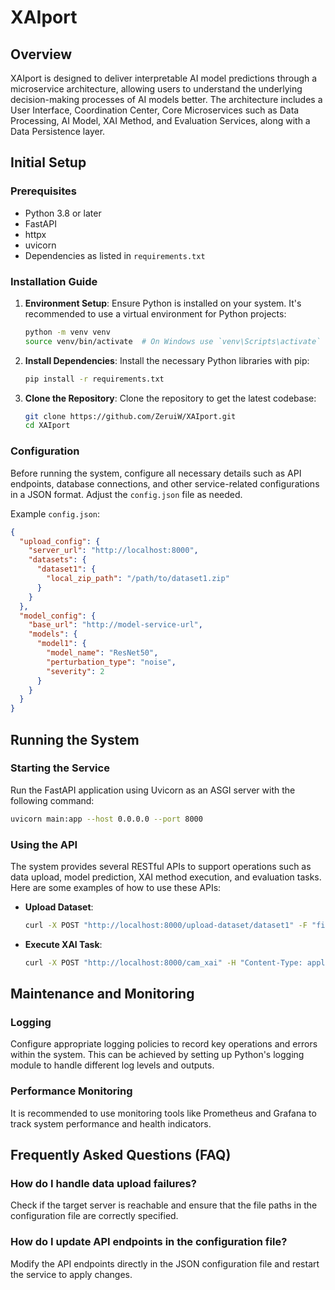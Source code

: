 # XAIport

## Overview

XAIport is designed to deliver interpretable AI model predictions through a microservice architecture, allowing users to understand the underlying decision-making processes of AI models better. The architecture includes a User Interface, Coordination Center, Core Microservices such as Data Processing, AI Model, XAI Method, and Evaluation Services, along with a Data Persistence layer.

## Initial Setup

### Prerequisites

- Python 3.8 or later
- FastAPI
- httpx
- uvicorn
- Dependencies as listed in `requirements.txt`

### Installation Guide

1. **Environment Setup**:
   Ensure Python is installed on your system. It's recommended to use a virtual environment for Python projects:

   ```bash
   python -m venv venv
   source venv/bin/activate  # On Windows use `venv\Scripts\activate`
   ```

2. **Install Dependencies**:
   Install the necessary Python libraries with pip:

   ```bash
   pip install -r requirements.txt
   ```

3. **Clone the Repository**:
   Clone the repository to get the latest codebase:

   ```bash
   git clone https://github.com/ZeruiW/XAIport.git
   cd XAIport
   ```

### Configuration

Before running the system, configure all necessary details such as API endpoints, database connections, and other service-related configurations in a JSON format. Adjust the `config.json` file as needed.

Example `config.json`:

```json
{
  "upload_config": {
    "server_url": "http://localhost:8000",
    "datasets": {
      "dataset1": {
        "local_zip_path": "/path/to/dataset1.zip"
      }
    }
  },
  "model_config": {
    "base_url": "http://model-service-url",
    "models": {
      "model1": {
        "model_name": "ResNet50",
        "perturbation_type": "noise",
        "severity": 2
      }
    }
  }
}
```

## Running the System

### Starting the Service

Run the FastAPI application using Uvicorn as an ASGI server with the following command:

```bash
uvicorn main:app --host 0.0.0.0 --port 8000
```

### Using the API

The system provides several RESTful APIs to support operations such as data upload, model prediction, XAI method execution, and evaluation tasks. Here are some examples of how to use these APIs:

- **Upload Dataset**:

  ```bash
  curl -X POST "http://localhost:8000/upload-dataset/dataset1" -F "file=@/path/to/dataset.zip"
  ```

- **Execute XAI Task**:

  ```bash
  curl -X POST "http://localhost:8000/cam_xai" -H "Content-Type: application/json" -d '{"dataset_id": "dataset1", "algorithms": ["GradCAM", "SmoothGrad"]}'
  ```

## Maintenance and Monitoring

### Logging

Configure appropriate logging policies to record key operations and errors within the system. This can be achieved by setting up Python's logging module to handle different log levels and outputs.

### Performance Monitoring

It is recommended to use monitoring tools like Prometheus and Grafana to track system performance and health indicators.

## Frequently Asked Questions (FAQ)

### How do I handle data upload failures?

Check if the target server is reachable and ensure that the file paths in the configuration file are correctly specified.

### How do I update API endpoints in the configuration file?

Modify the API endpoints directly in the JSON configuration file and restart the service to apply changes.

